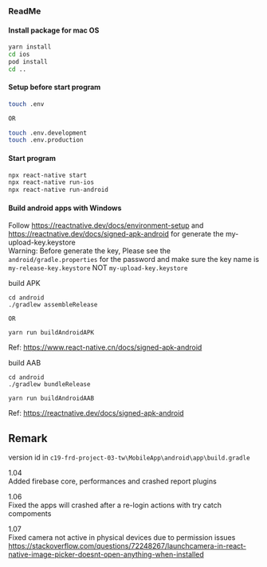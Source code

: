 ### ReadMe

#### Install package for mac OS

```bash
yarn install
cd ios
pod install
cd ..
```

#### Setup before start program

```bash
touch .env

OR

touch .env.development
touch .env.production
```

#### Start program

```bash
npx react-native start
npx react-native run-ios
npx react-native run-android
```

#### Build android apps with Windows  

Follow https://reactnative.dev/docs/environment-setup and https://reactnative.dev/docs/signed-apk-android for generate the my-upload-key.keystore  
Warning: Before generate the key, Please see the ```android/gradle.properties``` for the password and make sure the key name is ```my-release-key.keystore```  NOT ```my-upload-key.keystore```

build APK  
```
cd android
./gradlew assembleRelease

OR

yarn run buildAndroidAPK
```
Ref: https://www.react-native.cn/docs/signed-apk-android  

build AAB    
```
cd android
./gradlew bundleRelease

yarn run buildAndroidAAB
```
Ref: https://reactnative.dev/docs/signed-apk-android  



## Remark
version id in ```c19-frd-project-03-tw\MobileApp\android\app\build.gradle```   

1.04    
Added firebase core, performances and crashed report plugins  

1.06  
Fixed the apps will crashed after a re-login actions with try catch compoments  

1.07  
Fixed camera not active in physical devices due to permission issues  
https://stackoverflow.com/questions/72248267/launchcamera-in-react-native-image-picker-doesnt-open-anything-when-installed  
  
